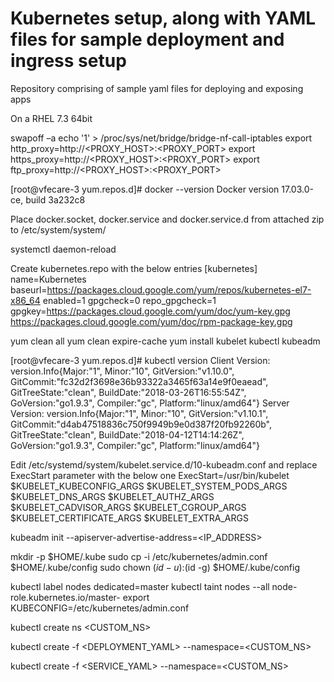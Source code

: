 # Kubernetes setup, along with YAML files for sample deployment and ingress setup

Repository comprising of sample yaml files for deploying and exposing apps

On a RHEL 7.3 64bit

swapoff –a
echo '1' > /proc/sys/net/bridge/bridge-nf-call-iptables
export http_proxy=http://<PROXY_HOST>:<PROXY_PORT>
export https_proxy=http://<PROXY_HOST>:<PROXY_PORT>
export ftp_proxy=http://<PROXY_HOST>:<PROXY_PORT>

[root@vfecare-3 yum.repos.d]# docker --version
Docker version 17.03.0-ce, build 3a232c8

Place docker.socket, docker.service and docker.service.d from attached zip to /etc/system/system/

systemctl daemon-reload

Create kubernetes.repo with the below entries
[kubernetes]
name=Kubernetes
baseurl=https://packages.cloud.google.com/yum/repos/kubernetes-el7-x86_64
enabled=1
gpgcheck=0
repo_gpgcheck=1
gpgkey=https://packages.cloud.google.com/yum/doc/yum-key.gpg
       https://packages.cloud.google.com/yum/doc/rpm-package-key.gpg

yum clean all
yum clean expire-cache
yum install kubelet kubectl kubeadm

[root@vfecare-3 yum.repos.d]# kubectl version
Client Version: version.Info{Major:"1", Minor:"10", GitVersion:"v1.10.0", GitCommit:"fc32d2f3698e36b93322a3465f63a14e9f0eaead", GitTreeState:"clean", BuildDate:"2018-03-26T16:55:54Z", GoVersion:"go1.9.3", Compiler:"gc", Platform:"linux/amd64"}
Server Version: version.Info{Major:"1", Minor:"10", GitVersion:"v1.10.1", GitCommit:"d4ab47518836c750f9949b9e0d387f20fb92260b", GitTreeState:"clean", BuildDate:"2018-04-12T14:14:26Z", GoVersion:"go1.9.3", Compiler:"gc", Platform:"linux/amd64"}
   
Edit /etc/systemd/system/kubelet.service.d/10-kubeadm.conf and replace ExecStart parameter with the below one
ExecStart=/usr/bin/kubelet $KUBELET_KUBECONFIG_ARGS $KUBELET_SYSTEM_PODS_ARGS $KUBELET_DNS_ARGS $KUBELET_AUTHZ_ARGS $KUBELET_CADVISOR_ARGS $KUBELET_CGROUP_ARGS $KUBELET_CERTIFICATE_ARGS $KUBELET_EXTRA_ARGS

kubeadm init --apiserver-advertise-address=<IP_ADDRESS>

mkdir -p $HOME/.kube
sudo cp -i /etc/kubernetes/admin.conf $HOME/.kube/config
sudo chown $(id -u):$(id -g) $HOME/.kube/config

kubectl label nodes <HOSTNAME> dedicated=master
kubectl taint nodes --all node-role.kubernetes.io/master-
export KUBECONFIG=/etc/kubernetes/admin.conf

kubectl create ns <CUSTOM_NS>

kubectl create -f <DEPLOYMENT_YAML> --namespace=<CUSTOM_NS>

kubectl create -f <SERVICE_YAML> --namespace=<CUSTOM_NS>
